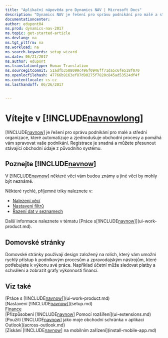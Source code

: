 ```yaml
---
title: "Aplikační nápověda pro Dynamics NAV | Microsoft Docs"
description: "Dynamics NAV je řešení pro správu podnikání pro malé a střední organizace, které automatizuje a zjednodušuje obchodní procesy a pomáhá vám spravovat vaše podnikání."
documentationcenter: 
author: edupont04
ms.prod: dynamics-nav-2017
ms.topic: get-started-article
ms.devlang: na
ms.tgt_pltfrm: na
ms.workload: na
ms.search.keywords: setup wizard
ms.date: 06/21/2017
ms.author: edupont
ms.translationtype: Human Translation
ms.sourcegitcommit: 51adfb3588099c496f0946ff71da5c6fe518f070
ms.openlocfilehash: 47766b9163ef87d90275f7820c845ad53524df4f
ms.contentlocale: cs-cz
ms.lasthandoff: 06/26/2017


---
```


# <a name="welcome-to-includenavnowlongincludesnavnowlongmdmd"></a>Vítejte v [!INCLUDE[navnowlong](includes/navnowlong_md.md)]
[!INCLUDE[navnow](includes/navnow_md.md)] je řešení pro správu podnikání pro malé a střední organizace, které automatizuje a zjednodušuje obchodní procesy a pomáhá vám spravovat vaše podnikání. Registrace je snadná a můžete přesunout stávající obchodní údaje z původního systému.

## <a name="get-to-know-includenavnowincludesnavnowmdmd"></a>Poznejte [!INCLUDE[navnow](includes/navnow_md.md)]
V [!INCLUDE[navnow](includes/navnow_md.md)] některé věci vám budou známy a jiné věci by mohly být neznámé.  

Některé rychlé, příjemné triky naleznete v:  

* [Nalezení věcí](ui-search.md)  
* [Nastavení filtrů](ui-enter-criteria-filters.md)  
* [Řazení dat v seznamech](ui-sorting.md)  

Další informace naleznete v tématu [Práce s[!INCLUDE[navnow](includes/navnow_md.md)]](ui-work-product.md).  

## <a name="the-home-pages"></a>Domovské stránky
Domovské stránky používají design založený na rolích, který vám umožní rychlý přístup k podnikovým procesům a zpravodajským nástrojům, které potřebujete k výkonu své práce. Například účetní může sledovat platby a schválení a zobrazit grafy výkonnosti financí.  

## <a name="see-also"></a>Viz také
[Práce s [!INCLUDE[navnow](includes/navnow_md.md)]](ui-work-product.md)  
[Nastavení [!INCLUDE[navnow](includes/navnow_md.md)]](setup.md)  
[Finance](finance-setup.md)  
[Přizpůsobení [!INCLUDE[navnow](includes/navnow_md.md)] Pomocí rozšíření](ui-extensions.md)  
[Použití [!INCLUDE[navnow](includes/navnow_md.md)] jako moje obchodní schránka v aplikaci Outlook](across-outlook.md)  
[Získání [!INCLUDE[navnow](includes/navnow_md.md)] na mobilním zařízení](install-mobile-app.md)  

